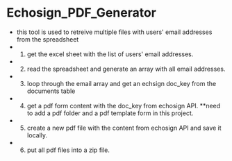 # Echosign_PDF_Generator

 * this tool is used to retreive multiple files with users' email addresses from the spreadsheet
 * 1. get the excel sheet with the list of users' email addresses.
 * 2. read the spreadsheet and generate an array with all email addresses.
 * 3. loop through the email array and get an echsign doc_key from the documents table
 * 4. get a pdf form content with the doc_key from echosign API.  **need to add a pdf folder and a pdf template form in this project.
 * 5. create a new pdf file with the content from echosign API and save it locally.
 * 6. put all pdf files into a zip file.
